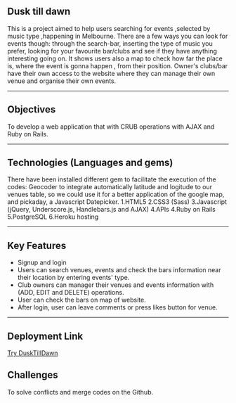 ## Dusk till dawn
This is a project aimed to help users searching for events ,selected by music type ,happening in Melbourne.
There are a few ways you can look for events though: through the search-bar, inserting the type of music you prefer, looking for your favourite bar/clubs and see if they have anything interesting going on.
It shows users also a map to check how far the place is, where the event is gonna happen , from their position.
Owner's clubs/bar have their own access to the website where they can manage their own venue and organise their own events.
***
## Objectives
To develop a web application that with CRUB operations with AJAX and Ruby on Rails.
***
## Technologies (Languages and gems)
There have been installed different gem to facilitate the execution of the codes:
Geocoder to integrate automatically latitude and logitude to our venues table, so we could use it for a better application of the google map, and pickaday, a Javascript Datepicker.
1.HTML5
2.CSS3 (Sass)
3.Javascript (jQuery, Underscore.js, Handlebars.js and AJAX)
4.APIs
4.Ruby on Rails
5.PostgreSQL
6.Heroku hosting
***
## Key Features
- Signup and login
- Users can search venues, events and check the bars information near their location by entering events' type.
- Club owners can manager their venues and events information with (ADD, EDIT and DELETE) operations.
- User can check the bars on map of website.
- After login, user can leave comments or press likes button for venue.
***
## Deployment Link
[Try DuskTillDawn](https://dusktilldown.herokuapp.com)
## Challenges
To solve conflicts and merge codes on the Github.
